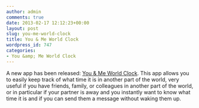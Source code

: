 ```yaml
---
author: admin
comments: true
date: 2013-02-17 12:12:23+00:00
layout: post
slug: you-me-world-clock
title: You & Me World Clock
wordpress_id: 747
categories:
- You &amp; Me World Clock
---
```


A new app has been released: [You & Me World Clock](/apps/you-me-world-clock/). This app allows you to easily keep track of what time it is in another part of the world, very useful if you have friends, family, or colleagues in another part of the world, or in particular if your partner is away and you instantly want to know what time it is and if you can send them a message without waking them up.
